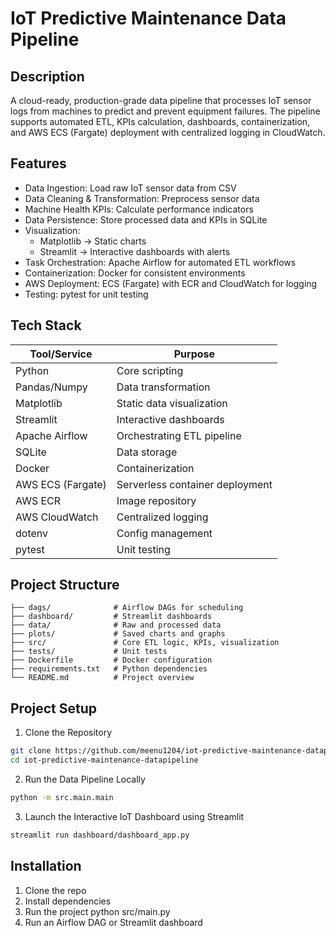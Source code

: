 # IoT Predictive Maintenance Data Pipeline

## Description

A cloud-ready, production-grade data pipeline that processes IoT sensor logs from machines to predict and prevent equipment failures. The pipeline supports automated ETL, KPIs calculation, dashboards, containerization, and AWS ECS (Fargate) deployment with centralized logging in CloudWatch.

## Features

- Data Ingestion: Load raw IoT sensor data from CSV
- Data Cleaning & Transformation: Preprocess sensor data
- Machine Health KPIs: Calculate performance indicators
- Data Persistence: Store processed data and KPIs in SQLite
- Visualization:
   - Matplotlib → Static charts
   - Streamlit → Interactive dashboards with alerts
- Task Orchestration: Apache Airflow for automated ETL workflows
- Containerization: Docker for consistent environments
- AWS Deployment: ECS (Fargate) with ECR and CloudWatch for logging
- Testing: pytest for unit testing

## Tech Stack

| Tool/Service                   | Purpose                        |
|--------------------------------|--------------------------------|
| Python                         | Core scripting                 |
| Pandas/Numpy	                  | Data transformation            |
| Matplotlib                     | Static data visualization      |              
| Streamlit                      | Interactive dashboards         |
| Apache Airflow                 | Orchestrating ETL pipeline     |
| SQLite                         | Data storage                   |
| Docker                         | Containerization               | 
| AWS ECS (Fargate)              | Serverless container deployment|
| AWS ECR                        | Image repository               |
| AWS CloudWatch                 | Centralized logging            |
| dotenv                         | Config management              |
| pytest                         | Unit testing                   |

## Project Structure

```
├── dags/              # Airflow DAGs for scheduling
├── dashboard/         # Streamlit dashboards
├── data/              # Raw and processed data
├── plots/             # Saved charts and graphs
├── src/               # Core ETL logic, KPIs, visualization
├── tests/             # Unit tests
├── Dockerfile         # Docker configuration
├── requirements.txt   # Python dependencies
└── README.md          # Project overview
```

## Project Setup

1. Clone the Repository

```bash
git clone https://github.com/meenu1204/iot-predictive-maintenance-datapipeline
cd iot-predictive-maintenance-datapipeline
```
2.  Run the Data Pipeline Locally

```bash
python -m src.main.main
```
3.  Launch the Interactive IoT Dashboard using Streamlit

```bash
streamlit run dashboard/dashboard_app.py
```

## Installation

1. Clone the repo
2. Install dependencies
3. Run the project
   python src/main.py
4. Run an Airflow DAG or Streamlit dashboard
   

